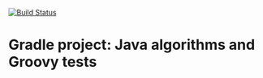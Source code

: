 [![Build Status](https://travis-ci.org/limahatzl/Algorithm.svg?branch=master)](https://travis-ci.org/limahatzl/Algorithm)
# Gradle project: Java algorithms and Groovy tests
